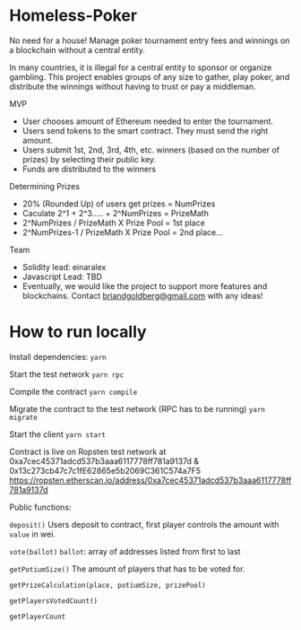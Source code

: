 # Homeless-Poker
No need for a house!  Manage poker tournament entry fees and winnings on a blockchain without a central entity.

In many countries, it is illegal for a central entity to sponsor or organize gambling.  This project enables groups of any size to gather, play poker, and distribute the winnings without having to trust or pay a middleman.  

MVP
- User chooses amount of Ethereum needed to enter the tournament.
- Users send tokens to the smart contract.  They must send the right amount.
- Users submit 1st, 2nd, 3rd, 4th, etc. winners (based on the number of prizes) by selecting their public key.
- Funds are distributed to the winners

Determining Prizes
- 20% (Rounded Up) of users get prizes  = NumPrizes
- Caculate 2^1 + 2^3..... + 2^NumPrizes = PrizeMath
- 2^NumPrizes  /  PrizeMath X Prize Pool = 1st place
- 2^NumPrizes-1  /  PrizeMath X Prize Pool = 2nd place...

Team
- Solidity lead: einaralex
- Javascript Lead: TBD
- Eventually, we would like the project to support more features and blockchains.  Contact briandgoldberg@gmail.com with any ideas!

# How to run locally

Install dependencies:
`yarn`

Start the test network
`yarn rpc`

Compile the contract
`yarn compile`

Migrate the contract to the test network (RPC has to be running)
`yarn migrate`

Start the client
`yarn start`

Contract is live on Ropsten test network at 
0xa7cec45371adcd537b3aaa6117778ff781a9137d & 0x13c273cb47c7c1fE62865e5b2069C361C574a7F5
https://ropsten.etherscan.io/address/0xa7cec45371adcd537b3aaa6117778ff781a9137d

Public functions:

`deposit()`
Users deposit to contract, first player controls the amount with `value` in wei.

`vote(ballot)`
`ballot`: array of addresses listed from first to last

`getPotiumSize()`
The amount of players that has to be voted for.

`getPrizeCalculation(place, potiumSize, prizePool)`

`getPlayersVotedCount()`

`getPlayerCount`